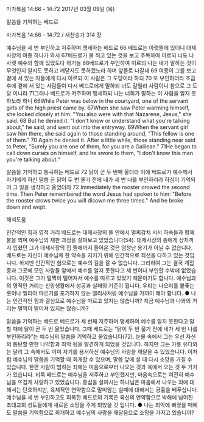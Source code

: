 마가복음 14:66 - 14:72 
2017년 03월 09일 (목)

말씀을 기억하는 베드로



마가복음 14:66 - 14:72 / 새찬송가 314 장


예수님을 세 번 부인하고 저주하며 맹세하는 베드로
66 베드로는 아랫뜰에 있더니 대제사장의 여종 하나가 와서 67베드로가 불 쬐고 있는 것을 보고 주목하여 이르되 너도 나사렛 예수와 함께 있었도다 하거늘 68베드로가 부인하여 이르되 나는 네가 말하는 것이 무엇인지 알지도 못하고 깨닫지도 못하겠노라 하며 앞뜰로 나갈새 69 여종이 그를 보고 곁에 서 있는 자들에게 다시 이르되 이 사람은 그 도당이라 하되 70 또 부인하더라 조금 후에 곁에 서 있는 사람들이 다시 베드로에게 말하되 너도 갈릴리 사람이니 참으로 그 도당 이니라 71그러나 베드로가 저주하며 맹세하되 나는 너희가 말하는 이 사람을 알지 못하노라 하니
66While Peter was below in the courtyard, one of the servant girls of the high priest came by. 67When she saw Peter warming himself, she looked closely at him. "You also were with that Nazarene, Jesus," she said. 68 But he denied it. "I don't know or understand what you're talking about," he said, and went out into the entryway. 69When the servant girl saw him there, she said again to those standing around,
"This fellow is one of them." 70 Again he denied it. After a little while, those standing near said to Peter, "Surely you are one of them, for you are a Galilean." 71He began to call down curses on himself, and he swore to them, "I don't know this man you're talking about.“

말씀을 기억하고 통곡하는 베드로
72 닭이 곧 두 번째 울더라 이에 베드로가 예수께서 자기에게 하신 말씀 곧 닭이 두 번 울기 전에 네가 세 번 나를 부인하리라 하심이 기억되어 그 일을 생각하고 울었더라
72 Immediately the rooster crowed the second time. Then Peter remembered the word Jesus had spoken to him: "Before the rooster crows twice you will disown me three times." And he broke down and
wept.

해석도움





인간적인 힘과 영적 거리
베드로는 대제사장의 뜰 안에서 멀찌감치 서서 하속들과 함께 불을 쬐며 예수님의 재판 과정을 살펴보고 있었습니다(54). 대제사장의 종에게 상처까지 입혔던 그가 대제사장의 집 뜰에까지 들어온 것은 엄청난 용기가 아닐 수 없습니다. 베드로는 자신이 예수님께 한 약속을 지키기 위해 인간적으로 최선을 다하고 있는 것입니다. 하지만 인간적인 힘으로는 예수의 길을 갈 수 없습니다. 그리하여 그는 결국 계집종과 그곳에 모인 사람들 앞에서 예수를 알지 못한다고 세 번이나 부인할 수밖에 없었습니다. 이것은 그가 멀찍이 떨어져서 예수를 따르고 있었기 때문이기도 합니다. 예수님과의 영적인 거리는 신앙생활에서 성공과 실패의 기준이 됩니다. 우리는 나오미를 붙좇는 룻이나 엘리야 따르기를 포기하지 않는 엘리사처럼 예수님을 가까이 해야 합니다.
● 나는 인간적인 힘과 결심으로 예수님을 따르고 있지는 않습니까? 지금 예수님과 나와의 거리는 멀찍이 떨어져 있지는 않습니까?

말씀을 기억하는 베드로
베드로가 세 번째 저주하며 맹세하여 예수를 알지 못한다고 말할 때에 닭이 곧 두 번 울었습니다. 그때 베드로는 “닭이 두 번 울기 전에 네가 세 번 나를 부인하리라”는 예수님의 말씀을 기억하고 울었습니다(72). 눈물 속에서 그는 우선 자신의 통탄할 만한 나약함과 죄악 됨을 발견하게 되었을 것입니다. 하지만 그는 가룟 유다와는 달리 그 속에서도 이미 자기를 용서하신 예수님의 사랑을 깨달을 수 있었습니다. 이처럼 예수님의 말씀을 기억할 때 회개할 수 있으며, 말씀 앞에 설 때 다시 소망을 가질 수 있습니다. 한편 사람이 범하는 죄에는 마음으로부터 나오는 것과 육에서 오는 것 두 가지가 있습니다. 비록 베드로는 예수님을 저주하고 부인했지만, 마음속으로는 여전히 예수님을 뜨겁게 사랑하고 있었습니다. 중심을 살피시는 하나님은 마음에서 나오는 죄에 대해서는 단호하지만, 육체적인 연약함으로 말미암는 실패에 대해서는 긍휼을 베푸십니다. 예수님을 세 번 부인하고도 회복한 베드로의 기록은 육신의 연약함으로 박해에 넘어진 초대교회 성도들에게 새로운 소망을 주게 되었을 것 입니다.
● 나는 죄악에 빠졌을 때에도 말씀을 기억함으로 회개하고 예수님의 사랑을 깨달음으로 소망을 가지고 있습니까?
